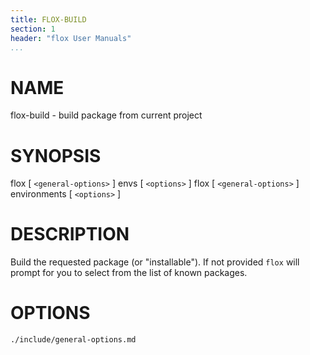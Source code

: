 ```yaml
---
title: FLOX-BUILD
section: 1
header: "flox User Manuals"
...
```



# NAME

flox-build - build package from current project

# SYNOPSIS

flox [ `<general-options>` ] envs [ `<options>` ]
flox [ `<general-options>` ] environments [ `<options>` ]


# DESCRIPTION

Build the requested package (or "installable").
If not provided `flox` will prompt for you to
select from the list of known packages.

# OPTIONS

```{.include}
./include/general-options.md
```

